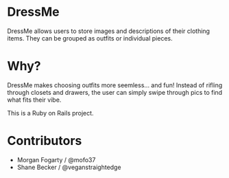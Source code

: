 # DressMe

DressMe allows users to store images and descriptions of their clothing items. They can be grouped as outfits or individual pieces.

# Why?

DressMe makes choosing outfits more seemless... and fun! Instead of rifling through closets and drawers, the user can simply swipe through pics to find what fits their vibe.

This is a Ruby on Rails project.

# Contributors

- Morgan Fogarty / @mofo37
- Shane Becker / @veganstraightedge

